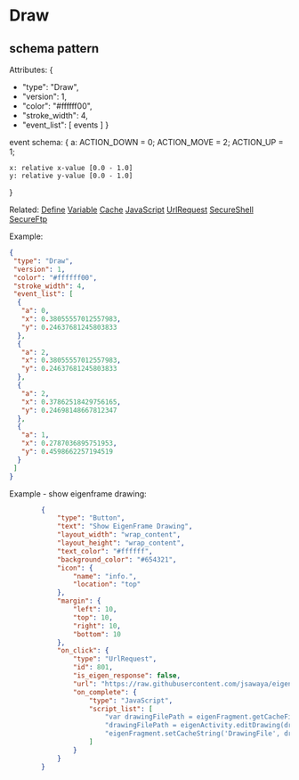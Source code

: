 # Draw
## schema pattern

Attributes:
{
* "type": "Draw",
* "version": 1,
* "color": "#ffffff00",
* "stroke_width": 4,
* "event_list": [ events ]
}

event schema:
{
	a:
   ACTION_DOWN = 0;
   ACTION_MOVE = 2;
   ACTION_UP = 1;

	x: relative x-value [0.0 - 1.0]
	y: relative y-value [0.0 - 1.0]
}

Related:
[Define](Define.md) 
[Variable](Variable.md) 
[Cache](Cache.md) 
[JavaScript](JavaScript.md) 
[UrlRequest](UrlRequest.md) 
[SecureShell](SecureShell.md) 
[SecureFtp](SecureFtp.md)

Example:
```json
{
 "type": "Draw",
 "version": 1,
 "color": "#ffffff00",
 "stroke_width": 4,
 "event_list": [
  {
   "a": 0,
   "x": 0.38055557012557983,
   "y": 0.24637681245803833
  },
  {
   "a": 2,
   "x": 0.38055557012557983,
   "y": 0.24637681245803833
  },
  {
   "a": 2,
   "x": 0.37862518429756165,
   "y": 0.24698148667812347
  },
  {
   "a": 1,
   "x": 0.2787036895751953,
   "y": 0.4598662257194519
  }
 ]
}
```

Example - show eigenframe drawing:
```json
		{
			"type": "Button",
			"text": "Show EigenFrame Drawing",
			"layout_width": "wrap_content",
			"layout_height": "wrap_content",
			"text_color": "#ffffff",
			"background_color": "#654321",
			"icon": {
				"name": "info.",
				"location": "top"
			},
			"margin": {
				"left": 10,
				"top": 10,
				"right": 10,
				"bottom": 10
			},
			"on_click": {
				"type": "UrlRequest",
				"id": 801,
				"is_eigen_response": false,
				"url": "https://raw.githubusercontent.com/jsawaya/eigenframe/beta/web/draw/tictactoe.draw",
				"on_complete": {
					"type": "JavaScript",
					"script_list": [
						"var drawingFilePath = eigenFragment.getCacheFilePath('UrlRequest:801') ",
						"drawingFilePath = eigenActivity.editDrawing(drawingFilePath)",
						"eigenFragment.setCacheString('DrawingFile', drawingFilePath)"
					]
				}
			}
		}
```

